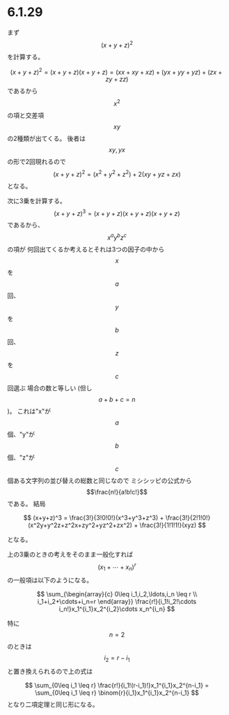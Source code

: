 # 6.1.29

まず$$(x+y+z)^2$$を計算する。

$$(x+y+z)^2 = (x+y+z)(x+y+z) = (xx + xy + xz) + (yx + yy + yz) + (zx+zy+zz)$$
であるから$$x^2$$の項と交差項$$xy$$の2種類が出てくる。
後者は$$xy,yx$$の形で2回現れるので
$$(x+y+z)^2 = (x^2+y^2+z^2) + 2(xy+yz+zx)$$
となる。

次に3乗を計算する。
$$(x+y+z)^3 = (x+y+z)(x+y+z)(x+y+z)$$であるから、$$x^ay^bz^c$$の項が
何回出てくるか考えるとそれは3つの因子の中から$$x$$を$$a$$回、$$y$$を$$b$$回、$$z$$を$$c$$回選ぶ
場合の数と等しい (但し$$a+b+c=n$$)。
これは"x"が$$a$$個、"y"が$$b$$個、"z"が$$c$$個ある文字列の並び替えの総数と同じなので
ミシシッピの公式から$$\frac{n!}{a!b!c!}$$である。
結局

$$
(x+y+z)^3 = \frac{3!}{3!0!0!}(x^3+y^3+z^3) + \frac{3!}{2!1!0!}(x^2y+y^2z+z^2x+zy^2+yz^2+zx^2) + \frac{3!}{1!1!1!}(xyz)
$$

となる。

上の3乗のときの考えをそのまま一般化すれば$$(x_1+\cdots+x_n)^r$$の一般項は以下のようになる。

$$
\sum_{\begin{array}{c}
0\leq i_1,i_2,\ldots,i_n \leq r \\
i_1+i_2+\cdots+i_n=r
\end{array}}
\frac{r!}{i_1!i_2!\cdots i_n!}x_1^{i_1}x_2^{i_2}\cdots x_n^{i_n}
$$

特に$$n=2$$のときは$$i_2 = r - i_1$$と置き換えられるので上の式は

$$
\sum_{0\leq i_1 \leq r}
\frac{r!}{i_1!(r-i_1)!}x_1^{i_1}x_2^{n-i_1}
= \sum_{0\leq i_1 \leq r} \binom{r}{i_1}x_1^{i_1}x_2^{n-i_1}
$$
となり二項定理と同じ形になる。